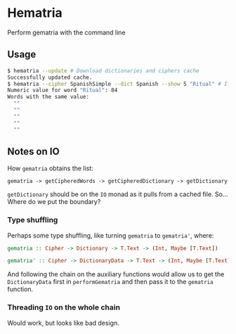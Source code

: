 # Hematria

Perform gematria with the command line

## Usage

```bash
$ hematria --update # Download dictionaries and ciphers cache
Successfully updated cache.
$ hematria --cipher SpanishSimple --dict Spanish --show 5 "Ritual" # If cache is not present, the program errors.
Numeric value for word "Ritual": 84
Words with the same value:
  ""
  ""
  ""
  ""
  ""
```

## Notes on IO

How `gematria` obtains the list:

```diagram
gematria -> getCipheredWords -> getCipheredDictionary -> getDictionary
```

`getDictionary` should be on the `IO` monad as it pulls from a cached file. So... Where do we put the boundary?

### Type shuffling

Perhaps some type shuffling, like turning `gematria` to `gematria'`, where:

```haskell
gematria :: Cipher -> Dictionary -> T.Text -> (Int, Maybe [T.Text])

gematria' :: Cipher -> DictionaryData -> T.Text -> (Int, Maybe [T.Text])
```

And following the chain on the auxiliary functions would allow us to get the `DictionaryData` first in `performGematria` and then pass it to the `gematria` function.

### Threading `IO` on the whole chain

Would work, but looks like bad design.
